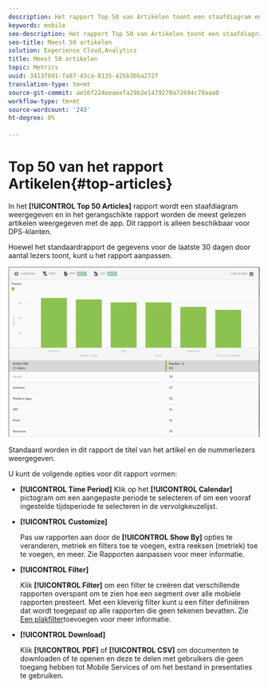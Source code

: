 ```yaml
---
description: Het rapport Top 50 van Artikelen toont een staafdiagram en gerangschikt rapport dat de meest gelezen artikelen toont die worden getoond gebruikend app. Dit rapport is alleen beschikbaar voor klanten van Digital Publishing Suites (DPS).
keywords: mobile
seo-description: Het rapport Top 50 van Artikelen toont een staafdiagram en gerangschikt rapport dat de meest gelezen artikelen toont die worden getoond gebruikend app. Dit rapport is alleen beschikbaar voor klanten van Digital Publishing Suites (DPS).
seo-title: Meest 50 artikelen
solution: Experience Cloud,Analytics
title: Meest 50 artikelen
topic: Metrics
uuid: 341370d1-fa87-43ca-8135-425b3bba272f
translation-type: tm+mt
source-git-commit: ae16f224eeaeefa29b2e1479270a72694c79aaa0
workflow-type: tm+mt
source-wordcount: '243'
ht-degree: 0%

---
```



# Top 50 van het rapport Artikelen{#top-articles}

In het **[!UICONTROL Top 50 Articles]** rapport wordt een staafdiagram weergegeven en in het gerangschikte rapport worden de meest gelezen artikelen weergegeven met de app. Dit rapport is alleen beschikbaar voor DPS-klanten.

Hoewel het standaardrapport de gegevens voor de laatste 30 dagen door aantal lezers toont, kunt u het rapport aanpassen.

![](assets/dps_top_50.png)

Standaard worden in dit rapport de titel van het artikel en de nummerlezers weergegeven.

U kunt de volgende opties voor dit rapport vormen:

* **[!UICONTROL Time Period]**
Klik op het **[!UICONTROL Calendar]** pictogram om een aangepaste periode te selecteren of om een vooraf ingestelde tijdsperiode te selecteren in de vervolgkeuzelijst.

* **[!UICONTROL Customize]**

   Pas uw rapporten aan door de **[!UICONTROL Show By]** opties te veranderen, metriek en filters toe te voegen, extra reeksen (metriek) toe te voegen, en meer. Zie Rapporten [](/help/using/usage/reports-customize/reports-customize.md)aanpassen voor meer informatie.

* **[!UICONTROL Filter]**

   Klik **[!UICONTROL Filter]** om een filter te creëren dat verschillende rapporten overspant om te zien hoe een segment over alle mobiele rapporten presteert. Met een kleverig filter kunt u een filter definiëren dat wordt toegepast op alle rapporten die geen tekenen bevatten. Zie [Een plakfilter](/help/using/usage/reports-customize/t-sticky-filter.md)toevoegen voor meer informatie.

* **[!UICONTROL Download]**

   Klik **[!UICONTROL PDF]** of **[!UICONTROL CSV]** om documenten te downloaden of te openen en deze te delen met gebruikers die geen toegang hebben tot Mobile Services of om het bestand in presentaties te gebruiken.
